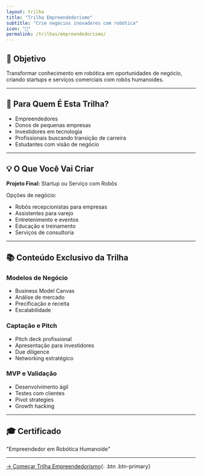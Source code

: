 ```yaml
---
layout: trilha
title: "Trilha Empreendedorismo"
subtitle: "Crie negócios inovadores com robótica"
icon: "💼"
permalink: /trilhas/empreendedorismo/
---
```


## 🎯 Objetivo

Transformar conhecimento em robótica em oportunidades de negócio, criando startups e serviços comerciais com robôs humanoides.

---

## 👥 Para Quem É Esta Trilha?

- Empreendedores
- Donos de pequenas empresas
- Investidores em tecnologia
- Profissionais buscando transição de carreira
- Estudantes com visão de negócio

---

## 💡 O Que Você Vai Criar

**Projeto Final:** Startup ou Serviço com Robôs

Opções de negócio:
- Robôs recepcionistas para empresas
- Assistentes para varejo
- Entretenimento e eventos
- Educação e treinamento
- Serviços de consultoria

---

## 📚 Conteúdo Exclusivo da Trilha

### Modelos de Negócio
- Business Model Canvas
- Análise de mercado
- Precificação e receita
- Escalabilidade

### Captação e Pitch
- Pitch deck profissional
- Apresentação para investidores
- Due diligence
- Networking estratégico

### MVP e Validação
- Desenvolvimento ágil
- Testes com clientes
- Pivot strategies
- Growth hacking

---

## 🎓 Certificado

"Empreendedor em Robótica Humanoide"

---

[→ Começar Trilha Empreendedorismo](#){: .btn .btn-primary}
